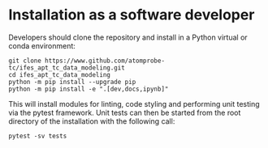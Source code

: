 # Installation as a software developer

Developers should clone the repository and install in a Python virtual or conda environment:

```shell
git clone https://www.github.com/atomprobe-tc/ifes_apt_tc_data_modeling.git
cd ifes_apt_tc_data_modeling
python -m pip install --upgrade pip
python -m pip install -e ".[dev,docs,ipynb]"
```

This will install modules for linting, code styling and performing unit testing via the pytest framework.
Unit tests can then be started from the root directory of the installation with the following call:

```shell
pytest -sv tests
```
